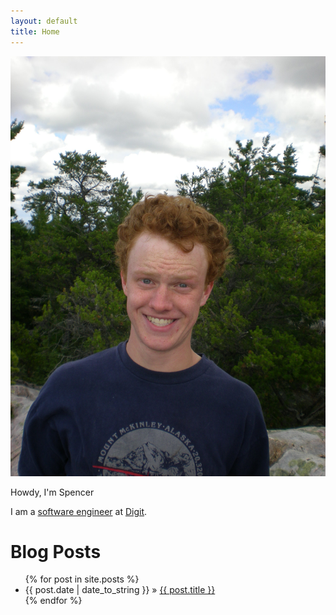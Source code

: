 ```yaml
---
layout: default
title: Home
---
```


<div class="row">
    <div class="col-sm-3">
        <img id="my-pic" class="img-responsive img-rounded" src="assets/img/me.jpg" alt="Photo of Spencer Barton">
    </div>
    <div class="col-sm-8">
    <p>
        Howdy, I'm Spencer
    </p>
    <p>
        I am a <a href="https://xkcd.com/303/">software engineer</a> at <a href="https://digit.co/">Digit</a>.
    </p>
    <h1>Blog Posts</h1>
    <ul class="post-list">
    {% for post in site.posts %}
      <li>
        <span>{{ post.date | date_to_string }}</span> &raquo; <a href="{{ post.url }}">{{ post.title }}</a>
      </li>
    {% endfor %}
    </ul>
    </div>
</div>
